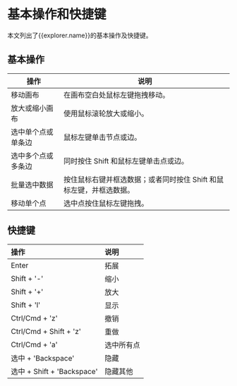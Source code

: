 # 基本操作和快捷键

本文列出了{{explorer.name}}的基本操作及快捷键。

## 基本操作

| 操作             | 说明                                                         |
| ---------------- | ------------------------------------------------------------ |
| 移动画布         | 在画布空白处鼠标左键拖拽移动。                               |
| 放大或缩小画布    | 使用鼠标滚轮放大或缩小。  |
| 选中单个点或单条边 | 鼠标左键单击节点或边。                                       |
| 选中多个点或多条边 | 同时按住 Shift 和鼠标左键单击点或边。                        |
| 批量选中数据     | 按住鼠标右键并框选数据；或者同时按住 Shift 和鼠标左键，并框选数据。 |
| 移动单个点       | 选中点按住鼠标左键拖拽。                                       |


## 快捷键

| 操作  |  说明 |
| :-- | :--|
| Enter | 拓展 |
| Shift + '-' |	缩小 |
| Shift + '+' | 放大 |
| Shift + 'l' | 显示 |
| Ctrl/Cmd + 'z' | 撤销 |
| Ctrl/Cmd + Shift + 'z' | 重做 |
| Ctrl/Cmd + 'a'	| 选中所有点|
| 选中 + 'Backspace'| 隐藏 |
| 选中 + Shift + 'Backspace' | 隐藏其他 |
